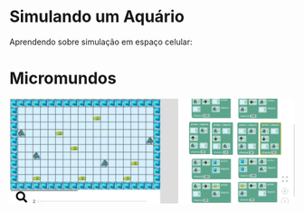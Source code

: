 # Simulando um Aquário

Aprendendo sobre simulação em espaço celular:

# Micromundos

[![Aquário](images/aquarium-scripts.png)](harena/scripts/playground/editor.html?source=cell/aquarium-scripts)
